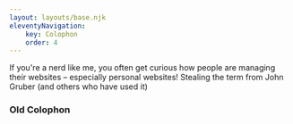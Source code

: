 ```yaml
---
layout: layouts/base.njk
eleventyNavigation:
	key: Colophon
	order: 4
---
```


If you're a nerd like me, you often get curious how people are managing their websites – especially personal websites! Stealing the term from John Gruber (and others who have used it)



### Old Colophon
